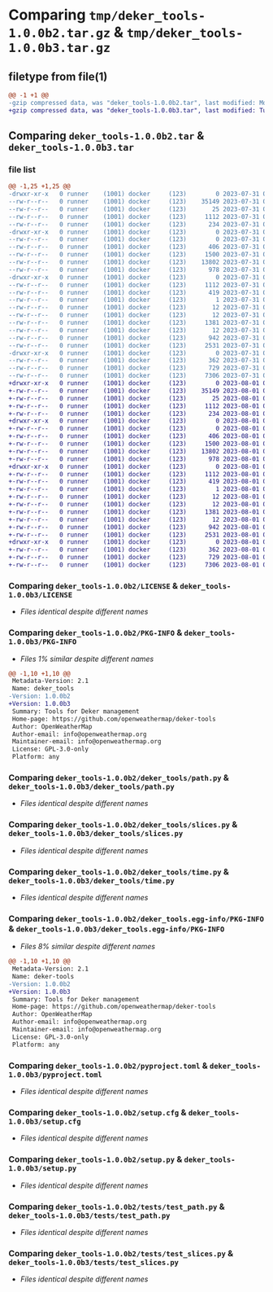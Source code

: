 # Comparing `tmp/deker_tools-1.0.0b2.tar.gz` & `tmp/deker_tools-1.0.0b3.tar.gz`

## filetype from file(1)

```diff
@@ -1 +1 @@
-gzip compressed data, was "deker_tools-1.0.0b2.tar", last modified: Mon Jul 31 09:42:58 2023, max compression
+gzip compressed data, was "deker_tools-1.0.0b3.tar", last modified: Tue Aug  1 09:35:49 2023, max compression
```

## Comparing `deker_tools-1.0.0b2.tar` & `deker_tools-1.0.0b3.tar`

### file list

```diff
@@ -1,25 +1,25 @@
-drwxr-xr-x   0 runner    (1001) docker     (123)        0 2023-07-31 09:42:58.652096 deker_tools-1.0.0b2/
--rw-r--r--   0 runner    (1001) docker     (123)    35149 2023-07-31 09:42:49.000000 deker_tools-1.0.0b2/LICENSE
--rw-r--r--   0 runner    (1001) docker     (123)       25 2023-07-31 09:42:49.000000 deker_tools-1.0.0b2/MANIFEST.in
--rw-r--r--   0 runner    (1001) docker     (123)     1112 2023-07-31 09:42:58.652096 deker_tools-1.0.0b2/PKG-INFO
--rw-r--r--   0 runner    (1001) docker     (123)      234 2023-07-31 09:42:49.000000 deker_tools-1.0.0b2/README.md
-drwxr-xr-x   0 runner    (1001) docker     (123)        0 2023-07-31 09:42:58.648095 deker_tools-1.0.0b2/deker_tools/
--rw-r--r--   0 runner    (1001) docker     (123)        0 2023-07-31 09:42:49.000000 deker_tools-1.0.0b2/deker_tools/__init__.py
--rw-r--r--   0 runner    (1001) docker     (123)      406 2023-07-31 09:42:49.000000 deker_tools-1.0.0b2/deker_tools/data.py
--rw-r--r--   0 runner    (1001) docker     (123)     1500 2023-07-31 09:42:49.000000 deker_tools-1.0.0b2/deker_tools/path.py
--rw-r--r--   0 runner    (1001) docker     (123)    13802 2023-07-31 09:42:49.000000 deker_tools-1.0.0b2/deker_tools/slices.py
--rw-r--r--   0 runner    (1001) docker     (123)      978 2023-07-31 09:42:49.000000 deker_tools-1.0.0b2/deker_tools/time.py
-drwxr-xr-x   0 runner    (1001) docker     (123)        0 2023-07-31 09:42:58.652096 deker_tools-1.0.0b2/deker_tools.egg-info/
--rw-r--r--   0 runner    (1001) docker     (123)     1112 2023-07-31 09:42:58.000000 deker_tools-1.0.0b2/deker_tools.egg-info/PKG-INFO
--rw-r--r--   0 runner    (1001) docker     (123)      419 2023-07-31 09:42:58.000000 deker_tools-1.0.0b2/deker_tools.egg-info/SOURCES.txt
--rw-r--r--   0 runner    (1001) docker     (123)        1 2023-07-31 09:42:58.000000 deker_tools-1.0.0b2/deker_tools.egg-info/dependency_links.txt
--rw-r--r--   0 runner    (1001) docker     (123)       12 2023-07-31 09:42:58.000000 deker_tools-1.0.0b2/deker_tools.egg-info/requires.txt
--rw-r--r--   0 runner    (1001) docker     (123)       12 2023-07-31 09:42:58.000000 deker_tools-1.0.0b2/deker_tools.egg-info/top_level.txt
--rw-r--r--   0 runner    (1001) docker     (123)     1381 2023-07-31 09:42:49.000000 deker_tools-1.0.0b2/pyproject.toml
--rw-r--r--   0 runner    (1001) docker     (123)       12 2023-07-31 09:42:49.000000 deker_tools-1.0.0b2/requirements.txt
--rw-r--r--   0 runner    (1001) docker     (123)      942 2023-07-31 09:42:58.652096 deker_tools-1.0.0b2/setup.cfg
--rw-r--r--   0 runner    (1001) docker     (123)     2531 2023-07-31 09:42:49.000000 deker_tools-1.0.0b2/setup.py
-drwxr-xr-x   0 runner    (1001) docker     (123)        0 2023-07-31 09:42:58.652096 deker_tools-1.0.0b2/tests/
--rw-r--r--   0 runner    (1001) docker     (123)      362 2023-07-31 09:42:49.000000 deker_tools-1.0.0b2/tests/test_data.py
--rw-r--r--   0 runner    (1001) docker     (123)      729 2023-07-31 09:42:49.000000 deker_tools-1.0.0b2/tests/test_path.py
--rw-r--r--   0 runner    (1001) docker     (123)     7306 2023-07-31 09:42:49.000000 deker_tools-1.0.0b2/tests/test_slices.py
+drwxr-xr-x   0 runner    (1001) docker     (123)        0 2023-08-01 09:35:49.677292 deker_tools-1.0.0b3/
+-rw-r--r--   0 runner    (1001) docker     (123)    35149 2023-08-01 09:35:40.000000 deker_tools-1.0.0b3/LICENSE
+-rw-r--r--   0 runner    (1001) docker     (123)       25 2023-08-01 09:35:40.000000 deker_tools-1.0.0b3/MANIFEST.in
+-rw-r--r--   0 runner    (1001) docker     (123)     1112 2023-08-01 09:35:49.677292 deker_tools-1.0.0b3/PKG-INFO
+-rw-r--r--   0 runner    (1001) docker     (123)      234 2023-08-01 09:35:40.000000 deker_tools-1.0.0b3/README.md
+drwxr-xr-x   0 runner    (1001) docker     (123)        0 2023-08-01 09:35:49.677292 deker_tools-1.0.0b3/deker_tools/
+-rw-r--r--   0 runner    (1001) docker     (123)        0 2023-08-01 09:35:40.000000 deker_tools-1.0.0b3/deker_tools/__init__.py
+-rw-r--r--   0 runner    (1001) docker     (123)      406 2023-08-01 09:35:40.000000 deker_tools-1.0.0b3/deker_tools/data.py
+-rw-r--r--   0 runner    (1001) docker     (123)     1500 2023-08-01 09:35:40.000000 deker_tools-1.0.0b3/deker_tools/path.py
+-rw-r--r--   0 runner    (1001) docker     (123)    13802 2023-08-01 09:35:40.000000 deker_tools-1.0.0b3/deker_tools/slices.py
+-rw-r--r--   0 runner    (1001) docker     (123)      978 2023-08-01 09:35:40.000000 deker_tools-1.0.0b3/deker_tools/time.py
+drwxr-xr-x   0 runner    (1001) docker     (123)        0 2023-08-01 09:35:49.677292 deker_tools-1.0.0b3/deker_tools.egg-info/
+-rw-r--r--   0 runner    (1001) docker     (123)     1112 2023-08-01 09:35:49.000000 deker_tools-1.0.0b3/deker_tools.egg-info/PKG-INFO
+-rw-r--r--   0 runner    (1001) docker     (123)      419 2023-08-01 09:35:49.000000 deker_tools-1.0.0b3/deker_tools.egg-info/SOURCES.txt
+-rw-r--r--   0 runner    (1001) docker     (123)        1 2023-08-01 09:35:49.000000 deker_tools-1.0.0b3/deker_tools.egg-info/dependency_links.txt
+-rw-r--r--   0 runner    (1001) docker     (123)       12 2023-08-01 09:35:49.000000 deker_tools-1.0.0b3/deker_tools.egg-info/requires.txt
+-rw-r--r--   0 runner    (1001) docker     (123)       12 2023-08-01 09:35:49.000000 deker_tools-1.0.0b3/deker_tools.egg-info/top_level.txt
+-rw-r--r--   0 runner    (1001) docker     (123)     1381 2023-08-01 09:35:40.000000 deker_tools-1.0.0b3/pyproject.toml
+-rw-r--r--   0 runner    (1001) docker     (123)       12 2023-08-01 09:35:40.000000 deker_tools-1.0.0b3/requirements.txt
+-rw-r--r--   0 runner    (1001) docker     (123)      942 2023-08-01 09:35:49.677292 deker_tools-1.0.0b3/setup.cfg
+-rw-r--r--   0 runner    (1001) docker     (123)     2531 2023-08-01 09:35:40.000000 deker_tools-1.0.0b3/setup.py
+drwxr-xr-x   0 runner    (1001) docker     (123)        0 2023-08-01 09:35:49.677292 deker_tools-1.0.0b3/tests/
+-rw-r--r--   0 runner    (1001) docker     (123)      362 2023-08-01 09:35:40.000000 deker_tools-1.0.0b3/tests/test_data.py
+-rw-r--r--   0 runner    (1001) docker     (123)      729 2023-08-01 09:35:40.000000 deker_tools-1.0.0b3/tests/test_path.py
+-rw-r--r--   0 runner    (1001) docker     (123)     7306 2023-08-01 09:35:40.000000 deker_tools-1.0.0b3/tests/test_slices.py
```

### Comparing `deker_tools-1.0.0b2/LICENSE` & `deker_tools-1.0.0b3/LICENSE`

 * *Files identical despite different names*

### Comparing `deker_tools-1.0.0b2/PKG-INFO` & `deker_tools-1.0.0b3/PKG-INFO`

 * *Files 1% similar despite different names*

```diff
@@ -1,10 +1,10 @@
 Metadata-Version: 2.1
 Name: deker_tools
-Version: 1.0.0b2
+Version: 1.0.0b3
 Summary: Tools for Deker management
 Home-page: https://github.com/openweathermap/deker-tools
 Author: OpenWeatherMap
 Author-email: info@openweathermap.org
 Maintainer-email: info@openweathermap.org
 License: GPL-3.0-only
 Platform: any
```

### Comparing `deker_tools-1.0.0b2/deker_tools/path.py` & `deker_tools-1.0.0b3/deker_tools/path.py`

 * *Files identical despite different names*

### Comparing `deker_tools-1.0.0b2/deker_tools/slices.py` & `deker_tools-1.0.0b3/deker_tools/slices.py`

 * *Files identical despite different names*

### Comparing `deker_tools-1.0.0b2/deker_tools/time.py` & `deker_tools-1.0.0b3/deker_tools/time.py`

 * *Files identical despite different names*

### Comparing `deker_tools-1.0.0b2/deker_tools.egg-info/PKG-INFO` & `deker_tools-1.0.0b3/deker_tools.egg-info/PKG-INFO`

 * *Files 8% similar despite different names*

```diff
@@ -1,10 +1,10 @@
 Metadata-Version: 2.1
 Name: deker-tools
-Version: 1.0.0b2
+Version: 1.0.0b3
 Summary: Tools for Deker management
 Home-page: https://github.com/openweathermap/deker-tools
 Author: OpenWeatherMap
 Author-email: info@openweathermap.org
 Maintainer-email: info@openweathermap.org
 License: GPL-3.0-only
 Platform: any
```

### Comparing `deker_tools-1.0.0b2/pyproject.toml` & `deker_tools-1.0.0b3/pyproject.toml`

 * *Files identical despite different names*

### Comparing `deker_tools-1.0.0b2/setup.cfg` & `deker_tools-1.0.0b3/setup.cfg`

 * *Files identical despite different names*

### Comparing `deker_tools-1.0.0b2/setup.py` & `deker_tools-1.0.0b3/setup.py`

 * *Files identical despite different names*

### Comparing `deker_tools-1.0.0b2/tests/test_path.py` & `deker_tools-1.0.0b3/tests/test_path.py`

 * *Files identical despite different names*

### Comparing `deker_tools-1.0.0b2/tests/test_slices.py` & `deker_tools-1.0.0b3/tests/test_slices.py`

 * *Files identical despite different names*


